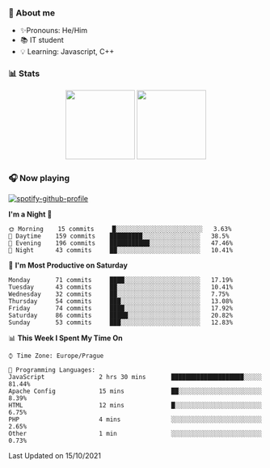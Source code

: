 ### 👋 About me

- ✨Pronouns: He/Him
- 📚 IT student
- 💡 Learning: Javascript, C++

### 📊 Stats
<p align="center">
  <img height="137px" src="https://github-readme-stats-ashy-seven.vercel.app/api?username=Nanoslav&count_private=true&theme=dark&show_icons=true" />
  <img height="137px" src="https://github-readme-stats-ashy-seven.vercel.app/api/top-langs?username=Nanoslav&count_private=true&layout=compact&theme=dark" />
</p>

### 🎧 Now playing
[![spotify-github-profile](https://spotify-github-profile.vercel.app/api/view?uid=g509347fts6blldcmm8uxhzib&cover_image=true&theme=novatorem)](https://spotify-github-profile.vercel.app/api/view?uid=g509347fts6blldcmm8uxhzib&redirect=true)

<!--START_SECTION:waka-->
**I'm a Night 🦉** 

```text
🌞 Morning    15 commits     █░░░░░░░░░░░░░░░░░░░░░░░░   3.63% 
🌆 Daytime    159 commits    █████████░░░░░░░░░░░░░░░░   38.5% 
🌃 Evening    196 commits    ███████████░░░░░░░░░░░░░░   47.46% 
🌙 Night      43 commits     ██░░░░░░░░░░░░░░░░░░░░░░░   10.41%

```
📅 **I'm Most Productive on Saturday** 

```text
Monday       71 commits     ████░░░░░░░░░░░░░░░░░░░░░   17.19% 
Tuesday      43 commits     ██░░░░░░░░░░░░░░░░░░░░░░░   10.41% 
Wednesday    32 commits     ██░░░░░░░░░░░░░░░░░░░░░░░   7.75% 
Thursday     54 commits     ███░░░░░░░░░░░░░░░░░░░░░░   13.08% 
Friday       74 commits     ████░░░░░░░░░░░░░░░░░░░░░   17.92% 
Saturday     86 commits     █████░░░░░░░░░░░░░░░░░░░░   20.82% 
Sunday       53 commits     ███░░░░░░░░░░░░░░░░░░░░░░   12.83%

```


📊 **This Week I Spent My Time On** 

```text
⌚︎ Time Zone: Europe/Prague

💬 Programming Languages: 
JavaScript               2 hrs 30 mins       ████████████████████░░░░░   81.44% 
Apache Config            15 mins             ██░░░░░░░░░░░░░░░░░░░░░░░   8.39% 
HTML                     12 mins             █░░░░░░░░░░░░░░░░░░░░░░░░   6.75% 
PHP                      4 mins              ░░░░░░░░░░░░░░░░░░░░░░░░░   2.65% 
Other                    1 min               ░░░░░░░░░░░░░░░░░░░░░░░░░   0.73%

```


 Last Updated on 15/10/2021
<!--END_SECTION:waka-->

<!--
**Nanoslav/Nanoslav** is a ✨ _special_ ✨ repository because its `README.md` (this file) appears on your GitHub profile.

Here are some ideas to get you started:

- 🔭 I’m currently working on ...
- 🌱 I’m currently learning ...
- 👯 I’m looking to collaborate on ...
- 🤔 I’m looking for help with ...
- 💬 Ask me about ...
- 📫 How to reach me: ...
- 😄 Pronouns: ...
- ⚡ Fun fact: ...
-->
